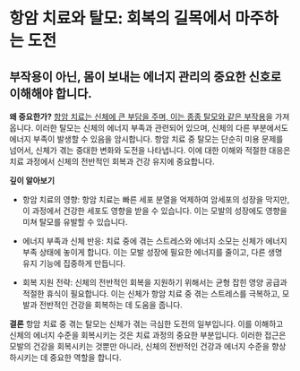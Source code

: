 
# 항암 치료와 탈모: 회복의 길목에서 마주하는 도전

## 부작용이 아닌, 몸이 보내는 에너지 관리의 중요한 신호로 이해해야 합니다.

**왜 중요한가?** 
[항암 치료는 신체에 큰 부담을 주며, 이는 종종 탈모와 같은 부작용](https://frontier-three.vercel.app/kr/m04/m0401/m040106/m04010601)을 가져옵니다. 이러한 탈모는 신체의 에너지 부족과 관련되어 있으며, 신체의 다른 부분에서도 에너지 부족이 발생할 수 있음을 암시합니다. 항암 치료 중 탈모는 단순히 미용 문제를 넘어서, 신체가 겪는 중대한 변화와 도전을 나타냅니다. 이에 대한 이해와 적절한 대응은 치료 과정에서 신체의 전반적인 회복과 건강 유지에 중요합니다. 

**깊이 알아보기** 

- 항암 치료의 영향: 항암 치료는 빠른 세포 분열을 억제하여 암세포의 성장을 막지만, 이 과정에서 건강한 세포도 영향을 받을 수 있습니다. 이는 모발의 성장에도 영향을 미쳐 탈모를 유발할 수 있습니다. 

- 에너지 부족과 신체 반응: 치료 중에 겪는 스트레스와 에너지 소모는 신체가 에너지 부족 상태에 놓이게 합니다. 이는 모발 성장에 필요한 에너지를 줄이고, 다른 생명 유지 기능에 집중하게 만듭니다. 

- 회복 지원 전략: 신체의 전반적인 회복을 지원하기 위해서는 균형 잡힌 영양 공급과 적절한 휴식이 필요합니다. 이는 신체가 항암 치료 중 겪는 스트레스를 극복하고, 모발과 전반적인 건강을 회복하는 데 도움을 줍니다. 

**결론**
항암 치료 중 겪는 탈모는 신체가 겪는 극심한 도전의 일부입니다. 이를 이해하고 신체의 에너지 수준을 회복시키는 것은 치료 과정의 중요한 부분입니다. 이러한 접근은 모발의 건강을 회복시키는 것뿐만 아니라, 신체의 전반적인 건강과 에너지 수준을 향상하시키는 데 중요한 역할을 합니다.

<!--stackedit_data:
eyJoaXN0b3J5IjpbLTE1MjU1MTY3NzAsLTE1ODQ0ODA1OSwxMj
IyMTM2OTczXX0=
-->